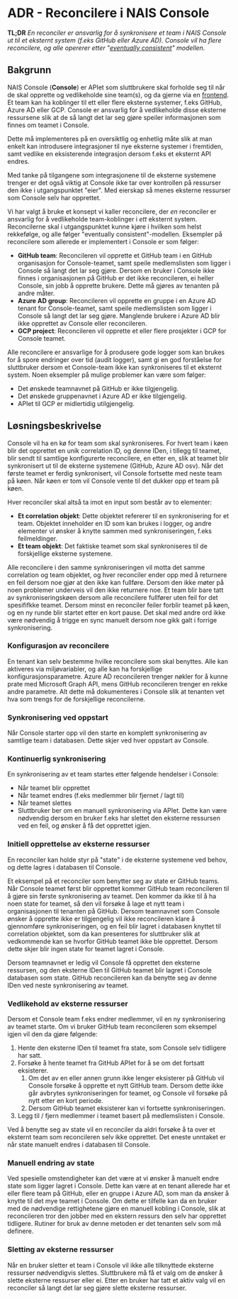 # ADR - Reconcilere i NAIS Console

**TL;DR** *En reconciler er ansvarlig for å synkronisere et team i NAIS Console ut til et eksternt system (f.eks GitHub eller Azure AD). Console vil ha flere reconcilere, og alle opererer etter "[eventually consistent](https://en.wikipedia.org/wiki/Eventual_consistency)" modellen.*

## Bakgrunn

NAIS Console (**Console**) er APIet som sluttbrukere skal forholde seg til når de skal opprette og vedlikeholde sine team(s), og da gjerne via en [frontend](https://github.com/nais/console-frontend). Et team kan ha koblinger til ett eller flere eksterne systemer, f.eks GitHub, Azure AD eller GCP. Console er ansvarlig for å vedlikeholde disse eksterne ressursene slik at de så langt det lar seg gjøre speiler informasjonen som finnes om teamet i Console.

Dette må implementeres på en oversiktlig og enhetlig måte slik at man enkelt kan introdusere integrasjoner til nye eksterne systemer i fremtiden, samt vedlike en eksisterende integrasjon dersom f.eks et eksternt API endres.

Med tanke på tilgangene som integrasjonene til de eksterne systemene trenger er det også viktig at Console ikke tar over kontrollen på ressurser den ikke i utgangspunktet "eier". Med eierskap så menes eksterne ressurser som Console selv har opprettet.

Vi har valgt å bruke et konsept vi kaller reconcilere, der *en* reconciler er ansvarlig for å vedlikeholde team-koblinger i *ett* eksternt system. Reconcilerne skal i utgangspunktet kunne kjøre i hvilken som helst rekkefølge, og alle følger "eventually consistent"-modellen. Eksempler på reconcilere som allerede er implementert i Console er som følger:

- **GitHub team**: Reconcileren vil opprette et GitHub team i en GitHub organisasjon for Console-teamet, samt speile medlemslisten som ligger i Console så langt det lar seg gjøre. Dersom en bruker i Console ikke finnes i organisasjonen på GitHub er det ikke reconcileren, ei heller Console, sin jobb å opprette brukere. Dette må gjøres av tenanten på andre måter.
- **Azure AD group**: Reconcileren vil opprette en gruppe i en Azure AD tenant for Console-teamet, samt speile medlemslisten som ligger i Console så langt det lar seg gjøre. Manglende brukere i Azure AD blir ikke opprettet av Console eller reconcileren.
- **GCP project**: Reconcileren vil opprette et eller flere prosjekter i GCP for Console teamet.

Alle reconcilere er ansvarlige for å produsere gode logger som kan brukes for å spore endringer over tid (audit logger), samt gi en god forståelse for sluttbruker dersom et Console-team ikke kan synkroniseres til et eksternt system. Noen eksempler på mulige problemer kan være som følger:

- Det ønskede teamnavnet på GitHub er ikke tilgjengelig.
- Det ønskede gruppenavnet i Azure AD er ikke tilgjengelig.
- APIet til GCP er midlertidig utilgjengelig.

## Løsningsbeskrivelse

Console vil ha en kø for team som skal synkroniseres. For hvert team i køen blir det opprettet en unik correlation ID, og denne IDen, i tillegg til teamet, blir sendt til samtlige konfigurerte reconcilere, en etter en, slik at teamet blir synkronisert ut til de eksterne systemene (GitHub, Azure AD osv). Når det første teamet er ferdig synkronisert, vil Console fortsette med neste team på køen. Når køen er tom vil Console vente til det dukker opp et team på køen.

Hver reconciler skal altså ta imot en input som består av to elementer:

- **Et correlation objekt**: Dette objektet refererer til en synkronisering for et team. Objektet inneholder en ID som kan brukes i logger, og andre elementer vi ønsker å knytte sammen med synkroniseringen, f.eks feilmeldinger.
- **Et team objekt**: Det faktiske teamet som skal synkroniseres til de forskjellige eksterne systemene.

Alle reconcilere i den samme synkroniseringen vil motta det samme correlation og team objektet, og hver reconciler ender opp med å returnere en feil dersom noe gjør at den ikke kan fullføre. Dersom den ikke møter på noen problemer underveis vil den ikke returnere noe. Et team blir bare tatt av synkroniseringskøen dersom alle reconcilere fullfører uten feil for det spesififkke teamet. Dersom minst en reconciler feiler forblir teamet på køen, og en ny runde blir startet etter en kort pause. Det skal med andre ord ikke være nødvendig å trigge en sync manuelt dersom noe gikk galt i forrige synkronisering.

### Konfigurasjon av reconcilere

En tenant kan selv bestemme hvilke reconcilere som skal benyttes. Alle kan aktiveres via miljøvariabler, og alle kan ha forskjellige konfigurasjonsparametre. Azure AD reconcileren trenger nøkler for å kunne prate med Microsoft Graph API, mens GitHub reconcileren trenger en rekke andre parametre. Alt dette må dokumenteres i Console slik at tenanten vet hva som trengs for de forskjellige reconcilerne.

### Synkronisering ved oppstart

Når Console starter opp vil den starte en komplett synkronisering av samtlige team i databasen. Dette skjer ved hver oppstart av Console. 

### Kontinuerlig synkronisering

En synkronisering av et team startes etter følgende hendelser i Console:

- Når teamet blir opprettet
- Når teamet endres (f.eks medlemmer blir fjernet / lagt til)
- Når teamet slettes
- Sluttbruker ber om en manuell synkronisering via APIet. Dette kan være nødvendig dersom en bruker f.eks har slettet den eksterne ressursen ved en feil, og ønsker å få det opprettet igjen.

### Initiell opprettelse av eksterne ressurser

En reconciler kan holde styr på "state" i de eksterne systemene ved behov, og dette lagres i databasen til Console.

Et eksempel på et reconciler som benytter seg av state er GitHub teams. Når Console teamet først blir opprettet kommer GitHub team reconcileren til å gjøre sin første synkronisering av teamet. Den kommer da ikke til å ha noen state for teamet, så den vil forsøke å lage et nytt team i organisasjonen til tenanten på GitHub. Dersom teamnavnet som Console ønsker å opprette ikke er tilgjengelig vil ikke reconcileren klare å gjennomføre synkroniseringen, og en feil blir lagret i databasen knyttet til correlation objektet, som da kan presenteres for sluttbruker slik at vedkommende kan se hvorfor GitHub teamet ikke ble opprettet. Dersom dette skjer blir ingen state for teamet lagret i Console.

Dersom teamnavnet er ledig vil Console få opprettet den eksterne ressursen, og den eksterne IDen til GitHub teamet blir lagret i Console databasen som state. GitHub reconcileren kan da benytte seg av denne IDen ved neste synkronisering av teamet.

### Vedlikehold av eksterne ressurser

Dersom et Console team f.eks endrer medlemmer, vil en ny synkronisering av teamet starte. Om vi bruker GitHub team reconcileren som eksempel igjen vil den da gjøre følgende:

1. Hente den eksterne IDen til teamet fra state, som Console selv tidligere har satt.
2. Forsøke å hente teamet fra GitHub APIet for å se om det fortsatt eksisterer.
   1. Om det av en eller annen grunn ikke lenger eksisterer på GitHub vil Console forsøke å opprette et nytt GitHub team. Dersom dette ikke går avbrytes synkroniseringen for teamet, og Console vil forsøke på nytt etter en kort periode.
   2. Dersom GitHub teamet eksisterer kan vi fortsette synkroniseringen.
3. Legg til / fjern medlemmer i teamet basert på medlemslisten i Console.

Ved å benytte seg av state vil en reconciler da aldri forsøke å ta over et eksternt team som reconcileren selv ikke opprettet. Det eneste unntaket er når state manuelt endres i databasen til Console. 

### Manuell endring av state

Ved spesielle omstendigheter kan det være at vi ønsker å manuelt endre state som ligger lagret i Console. Dette kan være at en tenant allerede har et eller flere team på GitHub, eller en gruppe i Azure AD, som man da ønsker å knytte til det mye teamet i Console. Om dette er tilfelle kan da en bruker med de nødvendige rettighetene gjøre en manuell kobling i Console, slik at reconcileren tror den jobber med en ekstern ressurs den selv har opprettet tidligere. Rutiner for bruk av denne metoden er det tenanten selv som må definere.

### Sletting av eksterne ressurser

Når en bruker sletter et team i Console vil ikke alle tilknyttede eksterne ressurser nødvendigvis slettes. Sluttbrukere må få et valg om de ønsker å slette eksterne ressurser eller ei. Etter en bruker har tatt et aktiv valg vil en reconciler så langt det lar seg gjøre slette eksterne ressurser.